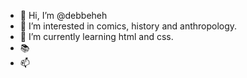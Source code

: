 - :raising_hand: Hi, I’m @debbeheh
- 👀 I’m interested in comics, history and anthropology.
- 🌱 I’m currently learning html and css.
- :books:
- 📫 

<!---
debbeheh/debbeheh is a ✨ special ✨ repository because its `README.md` (this file) appears on your GitHub profile.
You can click the Preview link to take a look at your changes.
--->
